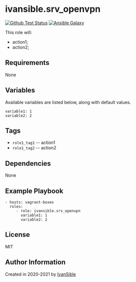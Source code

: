 # ivansible.srv_openvpn

[![Github Test Status](https://github.com/ivansible/srv-openvpn/workflows/test/badge.svg?branch=master)](https://github.com/ivansible/srv-openvpn/actions)
[![Ansible Galaxy](https://img.shields.io/badge/galaxy-ivansible.srv__openvpn-68a.svg?style=flat)](https://galaxy.ansible.com/ivansible/srv_openvpn/)

This role will:
 - action1;
 - action2;


## Requirements

None


## Variables

Available variables are listed below, along with default values.

    variable1: 1
    variable2: 2


## Tags

- `role1_tag1` -- action1
- `role1_tag2` -- action2


## Dependencies

None


## Example Playbook

    - hosts: vagrant-boxes
      roles:
         - role: ivansible.srv_openvpn
           variable1: 1
           variable2: 2


## License

MIT


## Author Information

Created in 2020-2021 by [IvanSible](https://github.com/ivansible)
